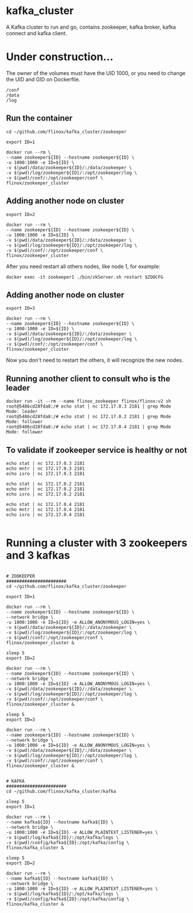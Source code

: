 # kafka_cluster
A Kafka cluster to run and go, contains zookeeper, kafka broker, kafka connect and kafka client.

# Under construction...

The owner of the volumes must have the UID 1000, or you need to change the UID and GID on Dockerfile.
```
/conf
/data
/log
```


## Run the container
```
cd ~/github.com/flinox/kafka_cluster/zookeeper

export ID=1

docker run --rm \
--name zookeeper${ID} --hostname zookeeper${ID} \
-u 1000:1000 -e ID=${ID} \
-v $(pwd)/data/zookeeper${ID}/:/data/zookeeper \
-v $(pwd)/log/zookeeper${ID}/:/opt/zookeeper/log \
-v $(pwd)/conf/:/opt/zookeeper/conf \
flinox/zookeeper_cluster
```

## Adding another node on cluster

```
export ID=2

docker run --rm \
--name zookeeper${ID} --hostname zookeeper${ID} \
-u 1000:1000 -e ID=${ID} \
-v $(pwd)/data/zookeeper${ID}/:/data/zookeeper \
-v $(pwd)/log/zookeeper${ID}/:/opt/zookeeper/log \
-v $(pwd)/conf/:/opt/zookeeper/conf \
flinox/zookeeper_cluster
```

After you need restart all others nodes, like node 1, for example:
```
docker exec -it zookeeper1 ./bin/zkServer.sh restart $ZOOCFG
```

## Adding another node on cluster

```
export ID=3

docker run --rm \
--name zookeeper${ID} --hostname zookeeper${ID} \
-u 1000:1000 -e ID=${ID} \
-v $(pwd)/data/zookeeper${ID}/:/data/zookeeper \
-v $(pwd)/log/zookeeper${ID}/:/opt/zookeeper/log \
-v $(pwd)/conf/:/opt/zookeeper/conf \
flinox/zookeeper_cluster
```

Now you don't need to restart the others, it will recognize the new nodes.

## Running another client to consult who is the leader
```
docker run -it --rm --name flinox_zookeeper flinox/flinox:v2 sh
root@5486cd28fda8:/# echo stat | nc 172.17.0.3 2181 | grep Mode
Mode: leader
root@5486cd28fda8:/# echo stat | nc 172.17.0.2 2181 | grep Mode
Mode: follower
root@5486cd28fda8:/# echo stat | nc 172.17.0.4 2181 | grep Mode
Mode: follower
```

## To validate if zookeeper service is healthy or not
```
echo stat | nc 172.17.0.3 2181
echo mntr | nc 172.17.0.3 2181
echo isro | nc 172.17.0.3 2181

echo stat | nc 172.17.0.2 2181
echo mntr | nc 172.17.0.2 2181
echo isro | nc 172.17.0.2 2181

echo stat | nc 172.17.0.4 2181
echo mntr | nc 172.17.0.4 2181
echo isro | nc 172.17.0.4 2181


```


# Running a cluster with 3 zookeepers and 3 kafkas

```

# ZOOKEEPER
#######################
cd ~/github.com/flinox/kafka_cluster/zookeeper

export ID=1

docker run --rm \
--name zookeeper${ID} --hostname zookeeper${ID} \
--network bridge \
-u 1000:1000 -e ID=${ID} -e ALLOW_ANONYMOUS_LOGIN=yes \
-v $(pwd)/data/zookeeper${ID}/:/data/zookeeper \
-v $(pwd)/log/zookeeper${ID}/:/opt/zookeeper/log \
-v $(pwd)/conf/:/opt/zookeeper/conf \
flinox/zookeeper_cluster &

sleep 5
export ID=2

docker run --rm \
--name zookeeper${ID} --hostname zookeeper${ID} \
--network bridge \
-u 1000:1000 -e ID=${ID} -e ALLOW_ANONYMOUS_LOGIN=yes \
-v $(pwd)/data/zookeeper${ID}/:/data/zookeeper \
-v $(pwd)/log/zookeeper${ID}/:/opt/zookeeper/log \
-v $(pwd)/conf/:/opt/zookeeper/conf \
flinox/zookeeper_cluster &

sleep 5
export ID=3

docker run --rm \
--name zookeeper${ID} --hostname zookeeper${ID} \
--network bridge \
-u 1000:1000 -e ID=${ID} -e ALLOW_ANONYMOUS_LOGIN=yes \
-v $(pwd)/data/zookeeper${ID}/:/data/zookeeper \
-v $(pwd)/log/zookeeper${ID}/:/opt/zookeeper/log \
-v $(pwd)/conf/:/opt/zookeeper/conf \
flinox/zookeeper_cluster &


# KAFKA
#######################
cd ~/github.com/flinox/kafka_cluster/kafka

sleep 5
export ID=1

docker run --rm \
--name kafka${ID} --hostname kafka${ID} \
--network bridge \
-u 1000:1000 -e ID=${ID} -e ALLOW_PLAINTEXT_LISTENER=yes \
-v $(pwd)/log/kafka${ID}/:/opt/kafka/logs \
-v $(pwd)/config/kafka${ID}:/opt/kafka/config \
flinox/kafka_cluster &

sleep 5
export ID=2

docker run --rm \
--name kafka${ID} --hostname kafka${ID} \
--network bridge \
-u 1000:1000 -e ID=${ID} -e ALLOW_PLAINTEXT_LISTENER=yes \
-v $(pwd)/log/kafka${ID}/:/opt/kafka/logs \
-v $(pwd)/config/kafka${ID}:/opt/kafka/config \
flinox/kafka_cluster &

```
